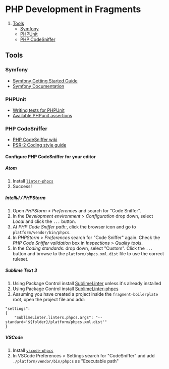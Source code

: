 # PHP Development in Fragments

1. [Tools](#tools)
    * [Symfony](#symfony)
    * [PHPUnit](#phpunit)
    * [PHP CodeSniffer](#php-codesniffer)

## Tools

### Symfony

* [Symfony Getting Started Guide](https://symfony.com/doc/current/getting_started/index.html)
* [Symfony Documentation](https://symfony.com/doc/4.4/index.html)

### PHPUnit

* [Writing tests for PHPUnit](https://phpunit.readthedocs.io/en/7.4/writing-tests-for-phpunit.html)
* [Available PHPunit assertions](https://phpunit.readthedocs.io/en/7.4/assertions.html)

### PHP CodeSniffer

* [PHP CodeSniffer wiki](https://github.com/squizlabs/PHP_CodeSniffer/wiki)
* [PSR-2 Coding style guide](https://www.php-fig.org/psr/psr-2/)

#### Configure PHP CodeSniffer for your editor

##### Atom

1. Install [`linter-phpcs`](https://atom.io/packages/linter-phpcs)
2. Success!

##### IntelliJ / PHPStorm

1. Open *PHPStorm* > *Preferences* and search for "Code Sniffer".
2. In the *Development environment* > *Configuration* drop down, select *Local* and click the `...` button.
3. At *PHP Code Sniffer path:*, click the browser icon and go to `platform/vendor/bin/phpcs`.
4. In *PHPStorm* > *Preferences* search for "Code Sniffer" again. Check the *PHP Code Sniffer validation* box in *Inspections* > *Quality tools*.
5. In the *Coding standards:* drop down, select "Custom". Click the `...` button and browse to the `platform/phpcs.xml.dist` file to use the correct ruleset.

##### Sublime Text 3

1. Using Package Control install [SublimeLinter](https://github.com/SublimeLinter/SublimeLinter) unless it's already installed
2. Using Package Control install [SublimeLinter-phpcs](https://github.com/SublimeLinter/SublimeLinter-phpcs)
3. Assuming you have created a project inside the `fragment-boilerplate` root, open the project file and add:
```
"settings":
{
    "SublimeLinter.linters.phpcs.args": "--standard='${folder}/platform/phpcs.xml.dist'"
}
```

##### VSCode

1. Install [`vscode-phpcs`](https://github.com/ikappas/vscode-phpcs)
2. In VSCode Preferences > Settings search for "CodeSniffer" and add `./platform/vendor/bin/phpcs` as "Executable path"
